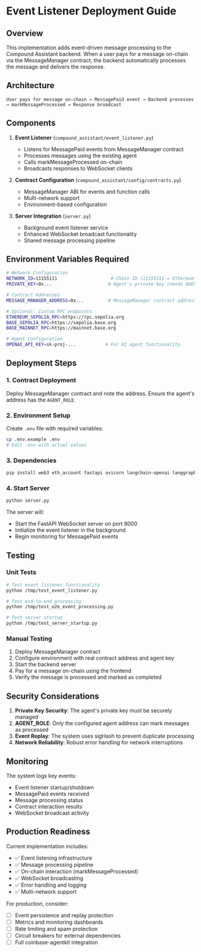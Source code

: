 # Event Listener Deployment Guide

## Overview

This implementation adds event-driven message processing to the Compound Assistant backend. When a user pays for a message on-chain via the MessageManager contract, the backend automatically processes the message and delivers the response.

## Architecture

```
User pays for message on-chain → MessagePaid event → Backend processes → markMessageProcessed → Response broadcast
```

## Components

1. **Event Listener** (`compound_assistant/event_listener.py`)
   - Listens for MessagePaid events from MessageManager contract
   - Processes messages using the existing agent
   - Calls markMessageProcessed on-chain
   - Broadcasts responses to WebSocket clients

2. **Contract Configuration** (`compound_assistant/config/contracts.py`)
   - MessageManager ABI for events and function calls
   - Multi-network support
   - Environment-based configuration

3. **Server Integration** (`server.py`)
   - Background event listener service
   - Enhanced WebSocket broadcast functionality
   - Shared message processing pipeline

## Environment Variables Required

```bash
# Network Configuration
NETWORK_ID=11155111                    # Chain ID (11155111 = Ethereum Sepolia)
PRIVATE_KEY=0x...                     # Agent's private key (needs AGENT_ROLE)

# Contract Addresses
MESSAGE_MANAGER_ADDRESS=0x...         # MessageManager contract address

# Optional: Custom RPC endpoints
ETHEREUM_SEPOLIA_RPC=https://rpc.sepolia.org
BASE_SEPOLIA_RPC=https://sepolia.base.org
BASE_MAINNET_RPC=https://mainnet.base.org

# Agent Configuration
OPENAI_API_KEY=sk-proj-...           # For AI agent functionality
```

## Deployment Steps

### 1. Contract Deployment
Deploy MessageManager contract and note the address. Ensure the agent's address has the `AGENT_ROLE`.

### 2. Environment Setup
Create `.env` file with required variables:
```bash
cp .env.example .env
# Edit .env with actual values
```

### 3. Dependencies
```bash
pip install web3 eth_account fastapi uvicorn langchain-openai langgraph python-dotenv
```

### 4. Start Server
```bash
python server.py
```

The server will:
- Start the FastAPI WebSocket server on port 8000
- Initialize the event listener in the background
- Begin monitoring for MessagePaid events

## Testing

### Unit Tests
```bash
# Test event listener functionality
python /tmp/test_event_listener.py

# Test end-to-end processing
python /tmp/test_e2e_event_processing.py

# Test server startup
python /tmp/test_server_startup.py
```

### Manual Testing
1. Deploy MessageManager contract
2. Configure environment with real contract address and agent key
3. Start the backend server
4. Pay for a message on-chain using the frontend
5. Verify the message is processed and marked as completed

## Security Considerations

1. **Private Key Security**: The agent's private key must be securely managed
2. **AGENT_ROLE**: Only the configured agent address can mark messages as processed
3. **Event Replay**: The system uses sigHash to prevent duplicate processing
4. **Network Reliability**: Robust error handling for network interruptions

## Monitoring

The system logs key events:
- Event listener startup/shutdown
- MessagePaid events received
- Message processing status
- Contract interaction results
- WebSocket broadcast activity

## Production Readiness

Current implementation includes:
- ✅ Event listening infrastructure
- ✅ Message processing pipeline  
- ✅ On-chain interaction (markMessageProcessed)
- ✅ WebSocket broadcasting
- ✅ Error handling and logging
- ✅ Multi-network support

For production, consider:
- [ ] Event persistence and replay protection
- [ ] Metrics and monitoring dashboards
- [ ] Rate limiting and spam protection
- [ ] Circuit breakers for external dependencies
- [ ] Full coinbase-agentkit integration